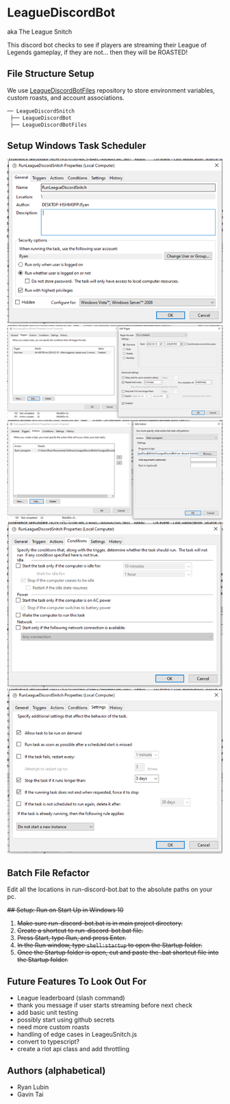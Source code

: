 # LeagueDiscordBot

aka The League Snitch

This discord bot checks to see if players are streaming their League of Legends gameplay, if they are not... then they will be ROASTED!

## File Structure Setup

We use [LeagueDiscordBotFiles](https://github.com/gtai1/LeagueDiscordBotFiles) repository to store environment variables, custom roasts, and account associations.

    ── LeagueDiscordSnitch
     ├── LeagueDiscordBot
     ├── LeagueDiscordBotFiles

## Setup Windows Task Scheduler

![Windows Task Scheduler General Tab](WindowsTaskScheduler/general.PNG)
![Windows Task Scheduler Triggers Tab](WindowsTaskScheduler/triggers.PNG)
![Windows Task Scheduler Actions Tab](WindowsTaskScheduler/actions.PNG)
![Windows Task Scheduler Conditions Tab](WindowsTaskScheduler/conditions.PNG)
![Windows Task Scheduler Settings Tab](WindowsTaskScheduler/settings.PNG)

## Batch File Refactor

Edit all the locations in run-discord-bot.bat to the absolute paths on your pc.

~~## Setup: Run on Start Up in Windows 10~~

~~<ol>~~
~~<li>Make sure run-discord-bot.bat is in main project directory.</li>~~
~~<li>Create a shortcut to run-discord-bot.bat file.</li>~~
~~<li>Press Start, type Run, and press Enter.</li>~~
~~<li>In the Run window, type <code>shell:startup</code> to open the Startup folder.</li>~~
~~<li>Once the Startup folder is open, cut and paste the .bat shortcut file into the Startup folder.</li>~~
~~</ol>~~

## Future Features To Look Out For

<ul>
<li>League leaderboard (slash command)</li>
<li>thank you message if user starts streaming before next check</li>
<li>add basic unit testing</li>
<li>possibly start using github secrets</li>
<li>need more custom roasts</li>
<li>handling of edge cases in LeageuSnitch.js</li>
<li>convert to typescript?</li>
<li>create a riot api class and add throttling</li>
</ul>

## Authors (alphabetical)

<ul>
<li>Ryan Lubin</li>
<li>Gavin Tai</li>
</ul>

